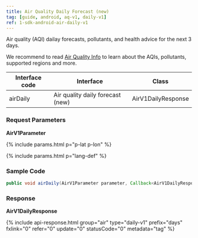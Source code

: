 ```yaml
---
title: Air Quality Daily Forecast (new)
tag: [guide, android, aq-v1, daily-v1]
ref: 1-sdk-android-air-daily-v1
---
```


Air quality (AQI) dailay forecasts, pollutants, and health advice for the next 3 days.

We recommend to read [Air Quality Info](/en/docs/resource/air-info/) to learn about the AQIs, pollutants, supported regions and more.

| Interface code | Interface                         | Class       |
| --------------- | ---------------------------- | ------------ |
| airDaily | Air quality daily forecast (new)    | AirV1DailyResponse |

### Request Parameters 

**AirV1Parameter**

{% include params.html p="p-lat p-lon" %}

{% include params.html p="lang-def" %}

### Sample Code

```java
public void airDaily(AirV1Parameter parameter, Callback<AirV1DailyResponse> callback);
```

### Response

**AirV1DailyResponse**

{% include api-response.html group="air" type="daily-v1" prefix="days" fxlink="0" refer="0" update="0" statusCode="0" metadata="tag"  %}
